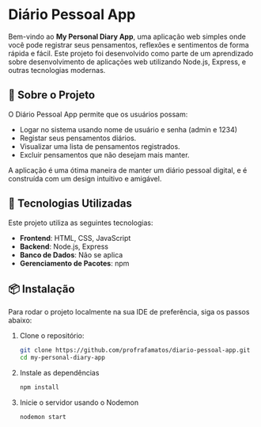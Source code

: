 # Diário Pessoal App

Bem-vindo ao **My Personal Diary App**, uma aplicação web simples onde você pode registrar seus pensamentos, reflexões e sentimentos de forma rápida e fácil. Este projeto foi desenvolvido como parte de um aprendizado sobre desenvolvimento de aplicações web utilizando Node.js, Express, e outras tecnologias modernas.

## 📖 Sobre o Projeto

O Diário Pessoal App permite que os usuários possam:

- Logar no sistema usando nome de usuário e senha (admin e 1234)
- Registar seus pensamentos diários.
- Visualizar uma lista de pensamentos registrados.
- Excluir pensamentos que não desejam mais manter.

A aplicação é uma ótima maneira de manter um diário pessoal digital, e é construída com um design intuitivo e amigável.

## 🚀 Tecnologias Utilizadas

Este projeto utiliza as seguintes tecnologias:

- **Frontend**: HTML, CSS, JavaScript
- **Backend**: Node.js, Express
- **Banco de Dados**: Não se aplica
- **Gerenciamento de Pacotes**: npm

## 📦 Instalação

Para rodar o projeto localmente na sua IDE de preferência, siga os passos abaixo:

1. Clone o repositório:

   ```bash
   git clone https://github.com/profrafamatos/diario-pessoal-app.git
   cd my-personal-diary-app

   ```

2. Instale as dependências

   ```bash
   npm install

   ```

3. Inicie o servidor usando o Nodemon
   ```bash
   nodemon start
   ```
